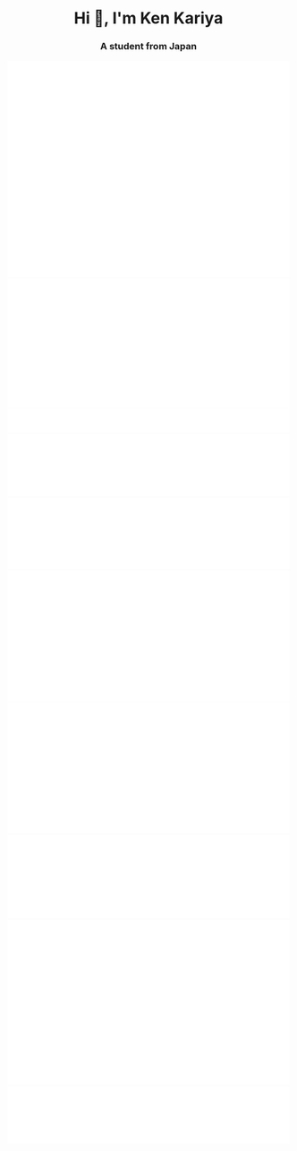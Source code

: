 <h1 align="center">Hi 👋, I'm Ken Kariya</h1>
<h3 align="center">A student from Japan</h3>

![Metrics](/github-metrics.svg)
![](/metrics.plugin.isocalendar.svg)
![](/metrics.plugin.topics.icons.svg)
![](/metrics.plugin.languages.svg)
![](/metrics.plugin.languages.recent.svg)
![](/metrics.plugin.music.artists.svg)
![](/metrics.plugin.music.tracks.svg)
![](/metrics.plugin.music.recent.svg)
![](/metrics.plugin.habits.charts.svg)
![](/metrics.plugin.achievements.svg)